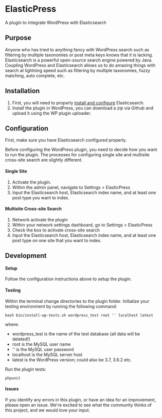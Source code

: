 ElasticPress
=============

A plugin to integrate WordPress with Elasticsearch

## Purpose

Anyone who has tried to anything fancy with WordPress search such as filtering by multiple taxonomies or post meta keys
knows that it is lacking. Elasticsearch is a powerful open-source search engine powered by Java. Coupling WordPress and
Elasticsearch allows us to do amazing things with search at lightning speed such as filtering by multiple taxonomies,
fuzzy matching, auto complete, etc.


## Installation

1. First, you will need to properly [install and configure](http://www.elasticsearch.org/guide/en/elasticsearch/guide/current/_installing_elasticsearch.html) Elasticsearch.
2. Install the plugin in WordPress, you can download a zip via Github and upload it using the WP plugin uploader.

## Configuration

First, make sure you have Elasticsearch configured properly.

Before configuring the WordPress plugin, you need to decide how you want to run the plugin. The processes for
configuring single site and multisite cross-site search are slightly different.

#### Single Site
1. Activate the plugin.
2. Within the admin panel, navigate to Settings > ElasticPress
3. Input the Elasticsearch host, Elasticsearch index name, and at least one post type you want to index.

#### Multisite Cross-site Search
1. Network activate the plugin
2. Within your network settings dashboard, go to Settings > ElasticPress
3. Check the box to activate cross-site search
4. Input the Elasticsearch host, Elasticsearch index name, and at least one post type on one site that you want to
index.

## Development

#### Setup
Follow the configuration instructions above to setup the plugin.

#### Testing
Within the terminal change directories to the plugin folder. Initialize your testing environment by running the
following command:
```
bash bin/install-wp-tests.sh wordpress_test root '' localhost latest
```
where:

* wordpress_test is the name of the test database (all data will be deleted!)
* root is the MySQL user name
* '' is the MySQL user password
* localhost is the MySQL server host
* latest is the WordPress version; could also be 3.7, 3.6.2 etc.

Run the plugin tests:
```
phpunit
```

#### Issues
If you identify any errors in this plugin, or have an idea for an improvement, please open an issue. We're excited to
see what the community thinks of this project, and we would love your input.